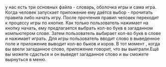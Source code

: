 у нас есть три основных файла - словарь, оболочка игры и сама игра. Когда человек запускает приложение ему даётся выбор - прочитать правила либо начать игру. После прочтения правил человек переходит к процессу игры по кнопке. Как только пользователь нажимает на кнопку начать, ему предлагается выбрать кол-во букв в загаданном компьютером слове. Затем пользователь выбирает кол-во букв в слове и нажимает играть. Для игры пользователь вводит слово в выведенное поле и приложение выводит кол-во быков и коров. В тот момент , когда вы ввели загаданное слово, приложение говорит, что вы выиграли.Ещё вы можете сдасться и он выведет загаданное слово и вы сможете вырнуться в меню.

